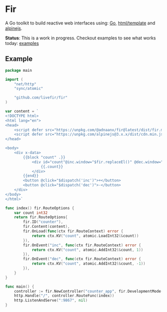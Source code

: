 # Fir

A Go toolkit to build reactive web interfaces using: [Go](https://go.dev/), [html/template](https://pkg.go.dev/html/template) and [alpinejs](https://alpinejs.dev/). 

**Status**: This is a work in progress. Checkout examples to see what works today: [examples](./examples/)

## Example

```go
package main

import (
	"net/http"
	"sync/atomic"

	"github.com/livefir/fir"
)

var content = `
<!DOCTYPE html>
<html lang="en">
<head>
	<script defer src="https://unpkg.com/@adnaanx/fir@latest/dist/fir.min.js"></script>
	<script defer src="https://unpkg.com/alpinejs@3.x.x/dist/cdn.min.js"></script>
</head>

<body>
	<div x-data>
		{{block "count" .}}
			<div id="count"@inc.window="$fir.replaceEl()" @dec.window="$fir.replaceEl()">
				{{.count}}
			</div>
		{{end}}
		<button @click="$dispatch('inc')">+</button>
		<button @click="$dispatch('dec')">-</button>
	</div>
</body>
</html>`

func index() fir.RouteOptions {
	var count int32
	return fir.RouteOptions{
		fir.ID("counter"),
		fir.Content(content),
		fir.OnLoad(func(ctx fir.RouteContext) error {
			return ctx.KV("count", atomic.LoadInt32(&count))
		}),
		fir.OnEvent("inc", func(ctx fir.RouteContext) error {
			return ctx.KV("count", atomic.AddInt32(&count, 1))
		}),
		fir.OnEvent("dec", func(ctx fir.RouteContext) error {
			return ctx.KV("count", atomic.AddInt32(&count, -1))
		}),
	}
}

func main() {
	controller := fir.NewController("counter_app", fir.DevelopmentMode(true))
	http.Handle("/", controller.RouteFunc(index))
	http.ListenAndServe(":9867", nil)
}
```
